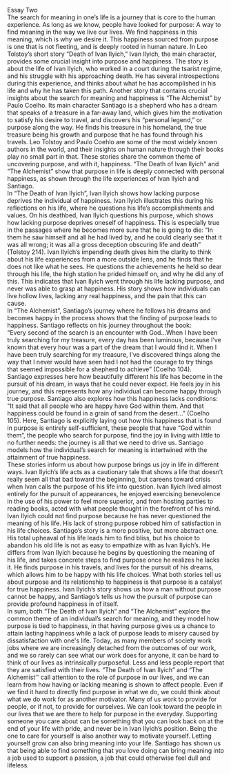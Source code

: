Essay Two  
	The search for meaning in one’s life is a journey that is core to the human experience. As long as we know, people have looked for purpose: A way to find meaning in the way we live our lives. We find happiness in this meaning, which is why we desire it. This happiness sourced from purpose is one that is not fleeting, and is deeply rooted in human nature. In Leo Tolstoy’s short story “Death of Ivan Ilyich,” Ivan Ilyich, the main character, provides some crucial insight into purpose and happiness. The story is about the life of Ivan Ilyich, who worked in a court during the tsarist regime, and his struggle with his approaching death. He has several introspections during this experience, and thinks about what he has accomplished in his life and why he has taken this path. Another story that contains crucial insights about the search for meaning and happiness is “The Alchemist” by Paulo Coelho. Its main character Santiago is a shepherd who has a dream that speaks of a treasure in a far-away land, which gives him the motivation to satisfy his desire to travel, and discovers his “personal legend,” or purpose along the way. He finds his treasure in his homeland, the true treasure being his growth and purpose that he has found through his travels. Leo Tolstoy and Paulo Coehlo are some of the most widely known authors in the world, and their insights on human nature through their books play no small part in that. These stories share the common theme of uncovering purpose, and with it, happiness. “The Death of Ivan Ilyich" and “The Alchemist” show that purpose in life is deeply connected with personal happiness, as shown through the life experiences of Ivan Ilyich and Santiago.  
	In “The Death of Ivan Ilyich”, Ivan Ilyich shows how lacking purpose deprives the individual of happiness. Ivan Ilyich illustrates this during his reflections on his life, where he questions his life’s accomplishments and values. On his deathbed, Ivan Ilyich questions his purpose, which shows how lacking purpose deprives oneself of happiness. This is especially true in the passages where he becomes more sure that he is going to die: “In them he saw himself and all he had lived by, and he could clearly see that it was all wrong; it was all a gross deception obscuring life and death” (Tolstoy 214). Ivan Ilyich’s impending death gives him the clarity to think about his life experiences from a more outside lens, and he finds that he does not like what he sees. He questions the achievements he held so dear through his life, the high station he prided himself on, and why he did any of this. This indicates that Ivan Ilyich went through his life lacking purpose, and never was able to grasp at happiness. His story shows how individuals can live hollow lives, lacking any real happiness, and the pain that this can cause.  
	In “The Alchemist”, Santiago’s journey where he follows his dreams and becomes happy in the process shows that the finding of purpose leads to happiness. Santiago reflects on his journey throughout the book:  
“Every second of the search is an encounter with God…When I have been truly searching for my treasure, every day has been luminous, because I’ve known that every hour was a part of the dream that I would find it. When I have been truly searching for my treasure, I’ve discovered things along the way that I never would have seen had I not had the courage to try things that seemed impossible for a shepherd to achieve” (Coelho 104).  
Santiago expresses here how beautifully different his life has become in the pursuit of his dream, in ways that he could never expect. He feels joy in his journey, and this represents how any individual can become happy through true purpose. Santiago also explores how this happiness lacks conditions: “It said that all people who are happy have God within them. And that happiness could be found in a grain of sand from the desert…” (Coelho 105). Here, Santiago is explicitly laying out how this happiness that is found in purpose is entirely self-sufficient, these people that have “God within them”, the people who search for purpose, find the joy in living with little to no further needs: the journey is all that we need to drive us. Santiago models how the individual’s search for meaning is intertwined with the attainment of true happiness.   
These stories inform us about how purpose brings us joy in life in different ways. Ivan Ilyich’s life acts as a cautionary tale that shows a life that doesn’t really seem all that bad toward the beginning, but careens toward crisis when Ivan calls the purpose of his life into question. Ivan Ilyich lived almost entirely for the pursuit of appearances, he enjoyed exercising benevolence in the use of his power to feel more superior, and from hosting parties to reading books, acted with what people thought in the forefront of his mind. Ivan Ilyich could not find purpose because he has never questioned the meaning of his life. His lack of strong purpose robbed him of satisfaction in his life choices. Santiago’s story is a more positive, but more abstract one. His total upheaval of his life leads him to find bliss, but his choice to abandon his old life is not as easy to empathize with as Ivan Ilyich’s. He differs from Ivan Ilyich because he begins by questioning the meaning of his life, and takes concrete steps to find purpose once he realizes he lacks it. He finds purpose in his travels, and lives for the pursuit of his dreams, which allows him to be happy with his life choices. What both stories tell us about purpose and its relationship to happiness is that purpose is a catalyst for true happiness. Ivan Ilyich’s story shows us how a man without purpose cannot be happy, and Santiago’s tells us how the pursuit of purpose can provide profound happiness in of itself.  
In sum, both “The Death of Ivan Ilyich” and “The Alchemist” explore the common theme of an individual’s search for meaning, and they model how purpose is tied to happiness, in that having purpose gives us a chance to attain lasting happiness while a lack of purpose leads to misery caused by dissatisfaction with one's life. Today, as many members of society work jobs where we are increasingly detached from the outcomes of our work, and we so rarely can see what our work does for anyone, it can be hard to think of our lives as intrinsically purposeful. Less and less people report that they are satisfied with their lives. “The Death of Ivan Ilyich” and “The Alchemist'' call attention to the role of purpose in our lives, and we can learn from how having or lacking meaning is shown to affect people. Even if we find it hard to directly find purpose in what we do, we could think about what we do work for as another motivator. Many of us work to provide for people, or if not, to provide for ourselves. We can look toward the people in our lives that we are there to help for purpose in the everyday. Supporting someone you care about can be something that you can look back on at the end of your life with pride, and never be in Ivan Ilyich’s position. Being the one to care for yourself is also another way to motivate yourself. Letting yourself grow can also bring meaning into your life. Santiago has shown us that being able to find something that you love doing can bring meaning into a job used to support a passion, a job that could otherwise feel dull and lifeless.